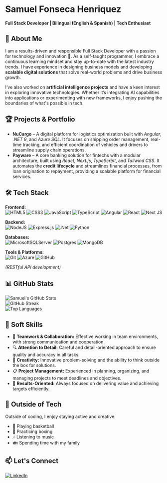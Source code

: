 # Samuel Fonseca Henriquez

**Full Stack Developer | Bilingual (English & Spanish) | Tech Enthusiast**  

## 👋 About Me  
I am a results-driven and responsible Full Stack Developer with a passion for technology and innovation 🚀. As a self-taught programmer, I embrace a continuous learning mindset and stay up-to-date with the latest industry trends. I have experience in designing business models and developing **scalable digital solutions** that solve real-world problems and drive business growth.

I’ve also worked on **artificial intelligence projects** and have a keen interest in exploring innovative technologies. Whether it’s integrating AI capabilities into applications or experimenting with new frameworks, I enjoy pushing the boundaries of what's possible in tech.

## 🏆 Projects & Portfolio  
- **NuCargo** – A digital platform for logistics optimization built with *Angular*, *.NET 9*, and *Azure SQL*. It focuses on shipping order management, real-time tracking, and efficient coordination of vehicles and drivers to streamline supply chain operations.  
- **Payware** – A core banking solution for fintechs with a modular architecture, built using *React*, *Next.js*, *TypeScript*, and *Tailwind CSS*. It automates the **credit lifecycle** and streamlines financial processes, from loan origination to repayment, providing a scalable platform for financial services.

## 🛠️ Tech Stack  
**Frontend:**  
![HTML5](https://img.shields.io/badge/html5-%23E34F26.svg?style=for-the-badge&logo=html5&logoColor=white)
![CSS3](https://img.shields.io/badge/css3-%231572B6.svg?style=for-the-badge&logo=css3&logoColor=white)
![JavaScript](https://img.shields.io/badge/javascript-%23323330.svg?style=for-the-badge&logo=javascript&logoColor=%23F7DF1E)
![TypeScript](https://img.shields.io/badge/typescript-%23007ACC.svg?style=for-the-badge&logo=typescript&logoColor=white)
![Angular](https://img.shields.io/badge/angular-%23DD0031.svg?style=for-the-badge&logo=angular&logoColor=white)
![React](https://img.shields.io/badge/react-%2320232a.svg?style=for-the-badge&logo=react&logoColor=%2361DAFB)
![Next JS](https://img.shields.io/badge/Next-black?style=for-the-badge&logo=next.js&logoColor=white)  

**Backend:**  
![NodeJS](https://img.shields.io/badge/node.js-6DA55F.svg?style=for-the-badge&logo=node.js&logoColor=white)
![Express.js](https://img.shields.io/badge/express.js-%23404d59.svg?style=for-the-badge&logo=express&logoColor=%2361DAFB)
![.Net](https://img.shields.io/badge/.NET-5C2D91?style=for-the-badge&logo=.net&logoColor=white)
![Python](https://img.shields.io/badge/python-3670A0.svg?style=for-the-badge&logo=python&logoColor=ffdd54)  

**Databases:**  
![MicrosoftSQLServer](https://img.shields.io/badge/Microsoft%20SQL%20Server-CC2927?style=for-the-badge&logo=microsoft%20sql%20server&logoColor=white)
![Postgres](https://img.shields.io/badge/postgres-%23316192.svg?style=for-the-badge&logo=postgresql&logoColor=white)
![MongoDB](https://img.shields.io/badge/MongoDB-%234ea94b.svg?style=for-the-badge&logo=mongodb&logoColor=white)  

**Tools & Platforms:**  
![Git](https://img.shields.io/badge/git-%23F05033.svg?style=for-the-badge&logo=git&logoColor=white)
![Azure](https://img.shields.io/badge/azure-%230072C6.svg?style=for-the-badge&logo=microsoftazure&logoColor=white)
![GitHub](https://img.shields.io/badge/github-%23121011.svg?style=for-the-badge&logo=github&logoColor=white)

*(RESTful API development)*

## 📊 GitHub Stats  
![Samuel's GitHub Stats](https://github-readme-stats.vercel.app/api?username=Sfonseca207&show_icons=true&theme=transparent&hide_border=true)  
![GitHub Streak](https://github-readme-streak-stats.herokuapp.com/?user=Sfonseca207&theme=transparent&hide_border=true)  
![Top Languages](https://github-readme-stats.vercel.app/api/top-langs/?username=Sfonseca207&layout=compact&theme=transparent&hide_border=true)

## 💼 Soft Skills  
- 🤝 **Teamwork & Collaboration:** Effective working in team environments, with strong communication and cooperation.  
- 🔍 **Attention to Detail:** Careful and detail-oriented approach to ensure quality and accuracy in all tasks.  
- 🎨 **Creativity:** Innovative problem-solving and the ability to think outside the box for solutions.  
- 📋 **Project Management:** Experienced in planning, organizing, and managing projects to meet deadlines and objectives.  
- 🎯 **Results-Oriented:** Always focused on delivering value and achieving targets efficiently.

## 🌱 Outside of Tech  
Outside of coding, I enjoy staying active and creative:  
- 🏀 Playing basketball  
- 🥊 Practicing boxing  
- 🎶 Listening to music  
- 👪 Spending time with my family

## 📫 Let's Connect  
[![LinkedIn](https://img.shields.io/badge/LinkedIn-%230077B5.svg?style=for-the-badge&logo=linkedin&logoColor=white)](https://www.linkedin.com/in/samuel-fonseca-henriquez-139069242/)

